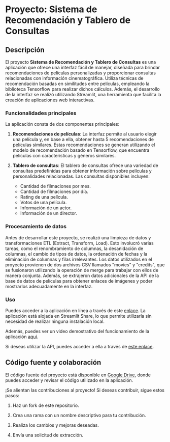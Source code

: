 # Proyecto: Sistema de Recomendación y Tablero de Consultas

## Descripción

El proyecto **Sistema de Recomendación y Tablero de Consultas** es una aplicación que ofrece una interfaz fácil de manejar, diseñada para brindar recomendaciones de películas personalizadas y proporcionar consultas relacionadas con información cinematográfica. Utiliza técnicas de recomendación basadas en similitudes entre películas, empleando la biblioteca Tensorflow para realizar dichos cálculos. Además, el desarrollo de la interfaz se realizó utilizando Streamlit, una herramienta que facilita la creación de aplicaciones web interactivas.

### Funcionalidades principales

La aplicación consta de dos componentes principales:

1. **Recomendaciones de películas**: La interfaz permite al usuario elegir una película y, en base a ella, obtener hasta 5 recomendaciones de películas similares. Estas recomendaciones se generan utilizando el modelo de recomendación basado en Tensorflow, que encuentra películas con características y géneros similares.

2. **Tablero de consultas**: El tablero de consultas ofrece una variedad de consultas predefinidas para obtener información sobre películas y personalidades relacionadas. Las consultas disponibles incluyen:

   - Cantidad de filmaciones por mes.
   - Cantidad de filmaciones por día.
   - Rating de una película.
   - Votos de una película.
   - Información de un actor.
   - Información de un director.

### Procesamiento de datos

Antes de desarrollar este proyecto, se realizó una limpieza de datos y transformaciones ETL (Extract, Transform, Load). Esto involucró varias tareas, como el renombramiento de columnas, la desanidación de columnas, el cambio de tipos de datos, la ordenación de fechas y la eliminación de columnas y filas irrelevantes. Los datos utilizados en el proyecto provienen de dos archivos CSV llamados "movies" y "credits", que se fusionaron utilizando la operación de merge para trabajar con ellos de manera conjunta. Además, se extrajeron datos adicionales de la API de la base de datos de películas para obtener enlaces de imágenes y poder mostrarlos adecuadamente en la interfaz.


### Uso

Puedes acceder a la aplicación en línea a través de este [enlace](https://kevinbonilla1993-recomendaciondepeliculas-py-app-8nlu23.streamlit.app/). La aplicación está alojada en Streamlit Share, lo que permite utilizarla sin necesidad de realizar ninguna instalación local.

Además, puedes ver un video demostrativo del funcionamiento de la aplicación [aquí](URL_DEL_VIDEO).

Si deseas utilizar la API, puedes acceder a ella a través de [este enlace](URL_DE_LA_API).

## Código fuente y colaboración

El código fuente del proyecto está disponible en [Google Drive](https://drive.google.com/drive/folders/1LuxN3N9PxZWIux8arnEBtEC0xDeBCmpi?usp=drive_link), donde puedes acceder y revisar el código utilizado en la aplicación.

¡Se alientan las contribuciones al proyecto! Si deseas contribuir, sigue estos pasos:

1. Haz un fork de este repositorio.

2. Crea una rama con un nombre descriptivo para tu contribución.

3. Realiza los cambios y mejoras deseadas.

4. Envía una solicitud de extracción.



